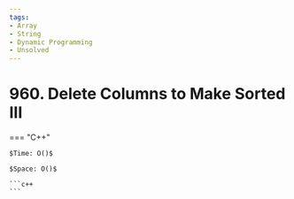 ```yaml
---
tags:
- Array
- String
- Dynamic Programming
- Unsolved
---
```



# 960. Delete Columns to Make Sorted III

=== "C++"

    $Time: O()$

    $Space: O()$

    ```c++
    ```